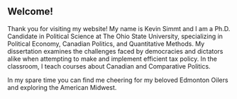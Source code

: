 ## Welcome! 

Thank you for visiting my website! My name is Kevin Simmt and I am a Ph.D. Candidate in Political Science at The Ohio State University, specializing in Political Economy, Canadian Politics, and Quantitative Methods. My dissertation examines the challenges faced by democracies and dictators alike when attempting to make and implement efficient tax policy. In the classroom, I teach courses about Canadian and Comparative Politics.

In my spare time you can find me cheering for my beloved Edmonton Oilers and exploring the American Midwest. 
